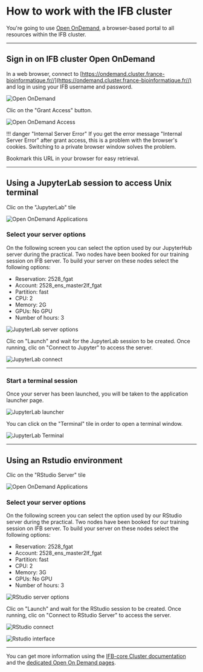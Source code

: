 # How to work with the IFB cluster

You're going to use [Open OnDemand](https://ifb-elixirfr.gitlab.io/cluster/doc/software/openondemand/), a browser-based portal to all resources within the IFB cluster.

***

## Sign in on IFB cluster Open OnDemand

In a web browser, connect to [https://ondemand.cluster.france-bioinformatique.fr//](https://ondemand.cluster.france-bioinformatique.fr//) and log in using your IFB username and password.

![Open OnDemand](./ressources/openondemand_login.png "Open OnDemand")

Clic on the "Grant Access" button.

![Open OnDemand Access](./ressources/openondemand_grantaccess.png "Open OnDemand Access")

!!! danger "Internal Server Error"
	If you get the error message "Internal Server Error" after grant access, this is a problem with the browser's cookies. Switching to a private browser window solves the problem.

Bookmark this URL in your browser for easy retrieval.

***

## Using a JupyterLab session to access Unix terminal

Clic on the "JupyterLab" tile

![Open OnDemand Applications](./ressources/openondemand_applications.png "Open OnDemand Applications")

### Select your server options

On the following screen you can select the option used by our JupyterHub server during the practical. Two nodes have been booked for our training session on IFB server. To build your server on these nodes select the following options:

* Reservation: 2528_fgat
* Account: 2528_ens_master2lf_fgat
* Partition: fast
* CPU: 2
* Memory: 2G
* GPUs: No GPU
* Number of hours: 3

![JupyterLab server options](./ressources/jupyterlab_serveroptions.png "JupyterLab server options")

Clic on "Launch" and wait for the JupyterLab session to be created. Once running, clic on "Connect to Jupyter" to access the server.

![JupyterLab connect](./ressources/jupyterlab_connect.png "JupyterLab connect")


***

### Start a terminal session

Once your server has been launched, you will be taken to the application launcher page.

![JupyterLab launcher](./ressources/jupyterlab_launcher.png "JupyterLab launcher")

You can click on the "Terminal" tile in order to open a terminal window.

![JupyterLab Terminal](./ressources/jupyterlab_terminal.png "JupyterLab Terminal")

***

## Using an Rstudio environment

Clic on the "RStudio Server" tile

![Open OnDemand Applications](./ressources/openondemand_applications.png "Open OnDemand Applications")

### Select your server options

On the following screen you can select the option used by our RStudio server during the practical. Two nodes have been booked for our training session on IFB server. To build your server on these nodes select the following options:

* Reservation: 2528_fgat
* Account: 2528_ens_master2lf_fgat
* Partition: fast
* CPU: 2
* Memory: 3G
* GPUs: No GPU
* Number of hours: 3

![RStudio server options](./ressources/rstudio_serveroptions.png "RStudio server options")

Clic on "Launch" and wait for the RStudio session to be created. Once running, clic on "Connect to RStudio Server" to access the server.

![RStudio connect](./ressources/rstudio_connect.png "RStudio connect")

![Rstudio interface](./ressources/rstudio_interface.png "Rstudio interface")

***

You can get more information using the [IFB-core Cluster documentation](https://ifb-elixirfr.gitlab.io/cluster/doc/) and the [dedicated Open On Demand pages](https://ifb-elixirfr.gitlab.io/cluster/doc/software/openondemand/). 
